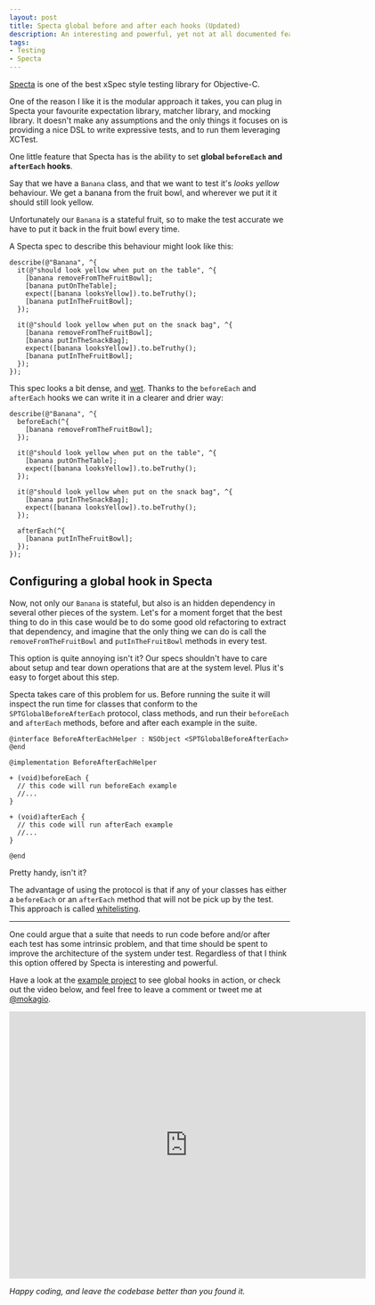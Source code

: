 ```yaml
---
layout: post
title: Specta global before and after each hooks (Updated)
description: An interesting and powerful, yet not at all documented feature of Spetca are global beforeEach and afterEach hooks. In this post we'll see how to configure them, and how to blacklist classes from running them. Updated for version 0.5
tags:
- Testing
- Specta
---
```


[Specta](https://github.com/specta/specta) is one of the best xSpec style testing library for Objective-C.

One of the reason I like it is the modular approach it takes, you can plug in Specta your favourite expectation library, matcher library, and mocking library. It doesn't make any assumptions and the only things it focuses on is providing a nice DSL to write expressive tests, and to run them leveraging XCTest.

One little feature that Specta has is the ability to set **global `beforeEach` and `afterEach` hooks**.

Say that we have a `Banana` class, and that we want to test it's _looks yellow_ behaviour. We get a banana from the fruit bowl, and wherever we put it it should still look yellow.

Unfortunately our `Banana` is a stateful fruit, so to make the test accurate we have to put it back in the fruit bowl every time.

A Specta spec to describe this behaviour might look like this:

```objc
describe(@"Banana", ^{
  it(@"should look yellow when put on the table", ^{
    [banana removeFromTheFruitBowl];
    [banana putOnTheTable];
    expect([banana looksYellow]).to.beTruthy();
    [banana putInTheFruitBowl];
  });

  it(@"should look yellow when put on the snack bag", ^{
    [banana removeFromTheFruitBowl];
    [banana putInTheSnackBag];
    expect([banana looksYellow]).to.beTruthy();
    [banana putInTheFruitBowl];
  });
});
```

This spec looks a bit dense, and [wet](http://en.wikipedia.org/wiki/Don%27t_repeat_yourself#DRY_vs_WET_solutions). Thanks to the `beforeEach` and `afterEach` hooks we can write it in a clearer and drier way:

```objc
describe(@"Banana", ^{
  beforeEach(^{
    [banana removeFromTheFruitBowl];
  });

  it(@"should look yellow when put on the table", ^{
    [banana putOnTheTable];
    expect([banana looksYellow]).to.beTruthy();
  });

  it(@"should look yellow when put on the snack bag", ^{
    [banana putInTheSnackBag];
    expect([banana looksYellow]).to.beTruthy();
  });

  afterEach(^{
    [banana putInTheFruitBowl];
  });
});
```

## Configuring a global hook in Specta

Now, not only our `Banana` is stateful, but also is an hidden dependency in several other pieces of the system. Let's for a moment forget that the best thing to do in this case would be to do some good old refactoring to extract that dependency, and imagine that the only thing we can do is call the `removeFromTheFruitBowl` and `putInTheFruitBowl` methods in every test.

This option is quite annoying isn't it? Our specs shouldn't have to care about setup and tear down operations that are at the system level. Plus it's easy to forget about this step.

Specta takes care of this problem for us. Before running the suite it will inspect the run time for classes that conform to the `SPTGlobalBeforeAfterEach` protocol, class methods, and run their `beforeEach` and `afterEach` methods, before and after each example in the suite.

```objc
@interface BeforeAfterEachHelper : NSObject <SPTGlobalBeforeAfterEach>
@end

@implementation BeforeAfterEachHelper

+ (void)beforeEach {
  // this code will run beforeEach example
  //...
}

+ (void)afterEach {
  // this code will run afterEach example
  //...
}

@end
```

Pretty handy, isn't it?

The advantage of using the protocol is that if any of your classes has either a `beforeEach` or an `afterEach` method that will not be pick up by the test. This approach is called [whitelisting](http://en.wikipedia.org/wiki/Whitelist).

---

One could argue that a suite that needs to run code before and/or after each test has some intrinsic problem, and that time should be spent to improve the architecture of the system under test. Regardless of that I think this option offered by Specta is interesting and powerful.

Have a look at the [example project](https://github.com/mokacoding/specta-global-before-after-each) to see global hooks in action, or check out the video below, and feel free to leave a comment or tweet me at [@mokagio](https://twitter.com/mokagio).

<iframe width="640" height="480" src="https://www.youtube-nocookie.com/embed/MeZ3jZTgbMI" frameborder="0" allowfullscreen></iframe>

_Happy coding, and leave the codebase better than you found it._

